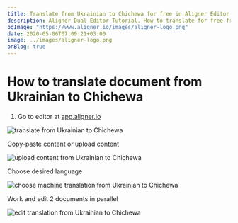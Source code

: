 ```yaml
---
title: Translate from Ukrainian to Chichewa for free in Aligner Editor
description: Aligner Dual Editor Tutorial. How to translate for free from Ukrainian to Chichewa. Aligner is multilingual document management platform. 
ogImage: "https://www.aligner.io/images/aligner-logo.png"
date: 2020-05-06T07:09:21+03:00
image: ../images/aligner-logo.png
onBlog: true
---
```


# How to translate document from Ukrainian to Chichewa

1. Go to editor at [app.aligner.io](https://app.aligner.io "Aligner App web page")

![translate from Ukrainian to Chichewa](../aligner-blank-editor.png "translate from Ukrainian to Chichewa")

Copy-paste content or upload content

![upload content from Ukrainian to Chichewa](../aligner-uploaded-document.png "upload content from Ukrainian to Chichewa")

Choose desired language

![choose machine translation from Ukrainian to Chichewa](../aligner-language-dropdown.png "choose machine translation from Ukrainian to Chichewa")

Work and edit 2 documents in parallel

![edit translation from Ukrainian to Chichewa](../aligner-double-sitded-editor.png "edit translation from Ukrainian to Chichewa")

